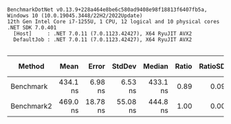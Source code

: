 ```

BenchmarkDotNet v0.13.9+228a464e8be6c580ad9408e98f18813f6407fb5a, Windows 10 (10.0.19045.3448/22H2/2022Update)
12th Gen Intel Core i7-1255U, 1 CPU, 12 logical and 10 physical cores
.NET SDK 7.0.401
  [Host]     : .NET 7.0.11 (7.0.1123.42427), X64 RyuJIT AVX2
  DefaultJob : .NET 7.0.11 (7.0.1123.42427), X64 RyuJIT AVX2


```
| Method     | Mean     | Error    | StdDev   | Median   | Ratio | RatioSD | Allocated | Alloc Ratio |
|----------- |---------:|---------:|---------:|---------:|------:|--------:|----------:|------------:|
| Benchmark  | 434.1 ns |  6.98 ns |  6.53 ns | 433.1 ns |  0.89 |    0.09 |         - |          NA |
| Benchmark2 | 469.0 ns | 18.78 ns | 55.08 ns | 444.8 ns |  1.00 |    0.00 |         - |          NA |
